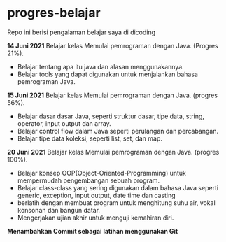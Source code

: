 # progres-belajar
Repo ini berisi pengalaman belajar saya di dicoding

**14 Juni 2021**
Belajar kelas Memulai pemrograman dengan Java. (Progres 21%).
  * Belajar tentang apa itu java dan alasan menggunakannya.
  * Belajar tools yang dapat digunakan untuk menjalankan bahasa pemrograman Java.

**15 Juni 2021**
Belajar kelas Memulai pemrograman dengan Java. (progres 56%).
  * Belajar dasar dasar Java, seperti struktur dasar, tipe data, string, operator, input output dan array.
  * Belajar control flow dalam Java seperti perulangan dan percabangan.
  * Belajar tipe data koleksi, seperti list, set, dan map.

**20 Juni 2021**
Belajar kelas Memulai pemrograman dengan Java. (progres 100%).
  * Belajar konsep OOP(Object-Oriented-Programming) untuk mempermudah pengembangan sebuah program.
  * Belajar class-class yang sering digunakan dalam bahasa Java seperti generic, exception, input output, date time dan casting
  * berlatih dengan membuat program untuk menghitung suhu air, vokal konsonan dan bangun datar.
  * Mengerjakan ujian akhir untuk menguji kemahiran diri.
  
  
**Menambahkan Commit sebagai latihan menggunakan Git**
